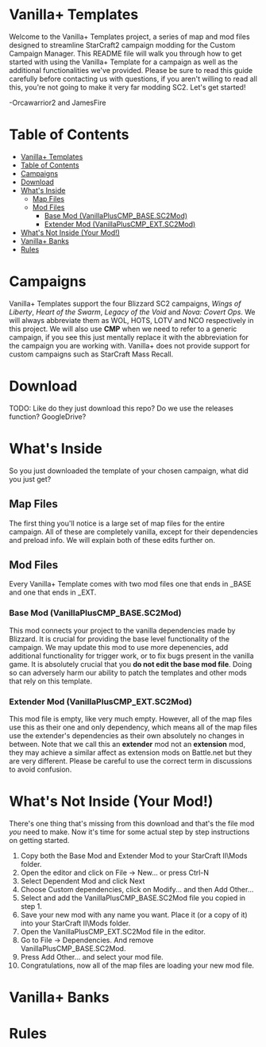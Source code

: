 # Vanilla+ Templates
Welcome to the Vanilla+ Templates project, a series of map and mod files designed to streamline StarCraft2 campaign modding for the Custom Campaign Manager. This README file will walk you through how to get started with using the Vanilla+ Template for a campaign as well as the additional functionalities we've provided. Please be sure to read this guide carefully before contacting us with questions, if you aren't willing to read all this, you're not going to make it very far modding SC2.
Let's get started!

-Orcawarrior2 and JamesFire 

# Table of Contents
- [Vanilla+ Templates](#vanilla-templates)
- [Table of Contents](#table-of-contents)
- [Campaigns](#campaigns)
- [Download](#download)
- [What's Inside](#whats-inside)
  - [Map Files](#map-files)
  - [Mod Files](#mod-files)
    - [Base Mod (VanillaPlusCMP\_BASE.SC2Mod)](#base-mod-vanillapluscmp_basesc2mod)
    - [Extender Mod (VanillaPlusCMP\_EXT.SC2Mod)](#extender-mod-vanillapluscmp_extsc2mod)
- [What's Not Inside (Your Mod!)](#whats-not-inside-your-mod)
- [Vanilla+ Banks](#vanilla-banks)
- [Rules](#rules)


# Campaigns
Vanilla+ Templates support the four Blizzard SC2 campaigns, *Wings of Liberty*, *Heart of the Swarm*, *Legacy of the Void* and *Nova: Covert Ops*. We will always abbreviate them as WOL, HOTS, LOTV and NCO respectively in this project. We will also use **CMP** when we need to refer to a generic campaign, if you see this just mentally replace it with the abbreviation for the campaign you are working with. Vanilla+ does not provide support for custom campaigns such as StarCraft Mass Recall.

# Download
TODO: Like do they just download this repo? Do we use the releases function? GoogleDrive?

# What's Inside
So you just downloaded the template of your chosen campaign, what did you just get? 
## Map Files
The first thing you'll notice is a large set of map files for the entire campaign. All of these are completely vanilla, except for their dependencies and preload info. We will explain both of these edits further on.
## Mod Files
Every Vanilla+ Template comes with two mod files one that ends in _BASE and one that ends in _EXT. 
### Base Mod (VanillaPlusCMP_BASE.SC2Mod)
This mod connects your project to the vanilla dependencies made by Blizzard. It is crucial for providing the base level functionality of the campaign. We may update this mod to use more depenencies, add additional functionality for trigger work, or to fix bugs present in the vanilla game. It is absolutely crucial that you **do not edit the base mod file**. Doing so can adversely harm our ability to patch the templates and other mods that rely on this template.
### Extender Mod (VanillaPlusCMP_EXT.SC2Mod)
This mod file is empty, like very much empty. However, all of the map files use this as their one and only dependency, which means all of the map files use the extender's dependencies as their own absolutely no changes in between. Note that we call this an **extender** mod not an **extension** mod, they may achieve a similar affect as extension mods on Battle.net but they are very different. Please be careful to use the correct term in discussions to avoid confusion.

# What's Not Inside (Your Mod!)
There's one thing that's missing from this download and that's the file mod *you* need to make. Now it's time for some actual step by step instructions on getting started.

1. Copy both the Base Mod and Extender Mod to your StarCraft II\Mods folder.
2. Open the editor and click on File -> New... or press Ctrl-N
3. Select Dependent Mod and click Next
4. Choose Custom dependencies, click on Modify... and then Add Other...
5. Select and add the VanillaPlusCMP_BASE.SC2Mod file you copied in step 1.
6. Save your new mod with any name you want. Place it (or a copy of it) into your StarCraft II\Mods folder.
7. Open the VanillaPlusCMP_EXT.SC2Mod file in the editor.
8. Go to File -> Dependencies. And remove VanillaPlusCMP_BASE.SC2Mod.
9. Press Add Other... and select your mod file.
10. Congratulations, now all of the map files are loading your new mod file.

# Vanilla+ Banks

# Rules